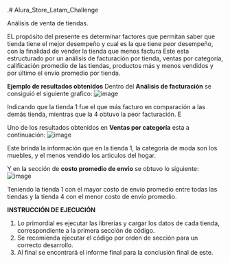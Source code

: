 .# Alura_Store_Latam_Challenge

Análisis de venta de tiendas.

EL propósito del presente es determinar factores que permitan saber que tienda tiene el mejor desempeño y cual es la que tiene peor desempeño, con la finalidad de vender la tienda que menos factura
Este esta estructurado por un análisis de facturación por tienda, ventas por categoría, calificación promedio de las tiendas, productos más y menos vendidos y por último el envío promedio por tienda.

**Ejemplo de resultados obtenidos**
Dentro del **Análisis de facturación** se consiguió el siguiente grafico:
![image](https://github.com/user-attachments/assets/dc3ceb22-00a7-4c8c-86d7-82abc541ad93)

Indicando que la tienda 1 fue el que más facturo en comparación a las demás tienda, mientras que la 4 obtuvo la peor facturación. E

Uno de los resultados obtenidos en **Ventas por categoría** esta a continuación:
![image](https://github.com/user-attachments/assets/a8628f04-0799-4b94-90c4-07f8063b1b65)

Este brinda la información que en la tienda 1, la categoria de moda son los muebles, y el menos vendido los articulos del hogar.

Y en la sección de **costo promedio de envío** se obtuvo lo siguiente:
![image](https://github.com/user-attachments/assets/5ccb2c5c-dadd-4af3-a983-a9ba9fecb12d)

Teniendo la tienda 1 con el mayor costo de envío promedio entre todas las tiendas y la tienda 4 con el menor costo de envío promedio.

**INSTRUCCIÓN DE EJECUCIÓN**
1. Lo primordial es ejecutar las librerias y cargar los datos de cada tienda, correspondiente a la primera sección de código.
2. Se recomienda ejecutar el código por orden de sección para un correcto desarrollo.
3. Al final se encontrará el informe final para la conclusión final de este.

